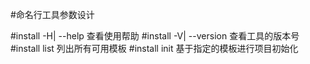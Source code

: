 #命名行工具参数设计

#install -H| --help 查看使用帮助
#install -V| --version 查看工具的版本号
#install list 列出所有可用模板
#install init <template-name> <project-name> 基于指定的模板进行项目初始化